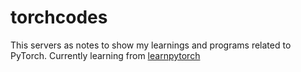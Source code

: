 # torchcodes
This servers as notes to show my learnings and programs related to PyTorch. Currently learning from [learnpytorch](https://www.learnpytorch.io)
